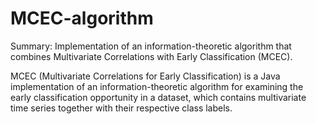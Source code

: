 # MCEC-algorithm
Summary: Implementation of an information-theoretic algorithm that combines Multivariate Correlations with Early Classification (MCEC).

MCEC (Multivariate Correlations for Early Classification) is a Java implementation of an information-theoretic algorithm for examining the early classification opportunity in a dataset, which contains multivariate time series together with their respective class labels.
